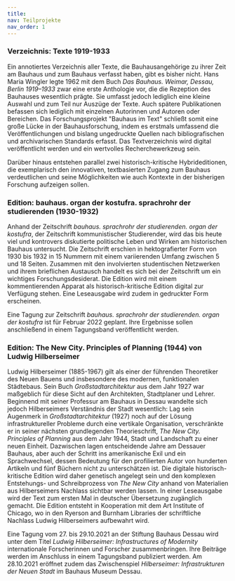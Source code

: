 ```yaml
---
title: 
nav: Teilprojekte
nav_order: 1
---
```


### Verzeichnis: Texte 1919-1933

Ein annotiertes Verzeichnis aller Texte, die Bauhausangehörige zu ihrer Zeit am Bauhaus und zum Bauhaus verfasst 
haben, gibt es bisher nicht. Hans Maria Wingler legte 1962 mit dem Buch *Das Bauhaus. Weimar, Dessau, Berlin 1919–1933* 
zwar eine erste Anthologie vor, die die Rezeption des Bauhauses wesentlich prägte. Sie umfasst jedoch lediglich eine kleine Auswahl 
und zum Teil nur Auszüge der Texte. Auch spätere Publikationen befassen sich lediglich mit einzelnen Autorinnen und Autoren oder 
Bereichen. Das Forschungsprojekt "Bauhaus im Text" schließt somit eine große Lücke in der Bauhausforschung, indem es 
erstmals umfassend die Veröffentlichungen und bislang ungedruckte Quellen nach bibliografischen und archivarischen Standards erfasst. 
Das Textverzeichnis wird digital veröffentlicht werden und ein wertvolles Recherchewerkzeug sein.

Darüber hinaus entstehen parallel zwei historisch-kritische Hybrideditionen, die exemplarisch den 
innovativen, textbasierten Zugang zum Bauhaus verdeutlichen und seine Möglichkeiten wie auch Kontexte in der bisherigen 
Forschung aufzeigen sollen.


### Edition: bauhaus. organ der kostufra. sprachrohr der studierenden (1930-1932)

Anhand der Zeitschrift *bauhaus. sprachrohr der studierenden. organ der kostufra*, der Zeitschrift kommunistischer 
Studierender, wird das bis heute viel und kontrovers diskutierte politische Leben und Wirken am historischen Bauhaus 
untersucht. Die Zeitschrift erschien in hektografierter Form von 1930 bis 1932 in 15 Nummern mit einem variierenden 
Umfang zwischen 5 und 18 Seiten. Zusammen mit den involvierten studentischen Netzwerken und ihrem brieflichen Austausch 
handelt es sich bei der Zeitschrift um ein wichtiges Forschungsdesiderat. Die Edition wird mit einem kommentierenden 
Apparat als historisch-kritische Edition digital zur Verfügung stehen. Eine Leseausgabe wird zudem in gedruckter Form erscheinen. 

Eine Tagung zur Zeitschrift *bauhaus. sprachrohr der studierenden. organ der kostufra* ist für Februar 2022 geplant.
Ihre Ergebnisse sollen anschließend in einem Tagungsband veröffentlicht werden.


### Edition: The New City. Principles of Planning (1944) von Ludwig Hilberseimer

Ludwig Hilberseimer (1885-1967) gilt als einer der führenden Theoretiker des Neuen Bauens und insbesondere des modernen, 
funktionalen Städtebaus. Sein Buch *Großstadtarchitektur* aus dem Jahr 1927 war maßgeblich für diese Sicht auf den Architekten, 
Stadtplaner und Lehrer. Beginnend mit seiner Professur am Bauhaus in Dessau wandelte sich jedoch Hilberseimers Verständnis der 
Stadt wesentlich: Lag sein Augenmerk in *Großstadtarchitektur* (1927) noch auf der Lösung infrastruktureller Probleme durch eine 
vertikale Organisation, verschränkte er in seiner nächsten grundlegenden Theorieschrift, *The New City. Principles of Planning* aus 
dem Jahr 1944, Stadt und Landschaft zu einer neuen Einheit. Dazwischen lagen entscheidende Jahre am Dessauer Bauhaus, aber auch 
der Schritt ins amerikanische Exil und ein Sprachwechsel, dessen Bedeutung für den profilierten Autor von hunderten Artikeln 
und fünf Büchern nicht zu unterschätzen ist. Die digitale historisch-kritische Edition wird daher genetisch angelegt sein und den komplexen 
Entstehungs- und Schreibprozess von *The New City* anhand von Materialien aus Hilberseimers Nachlass sichtbar werden lassen. 
In einer Leseausgabe wird der Text zum ersten Mal in deutscher Übersetzung zugänglich gemacht. Die Edition entsteht in Kooperation 
mit dem Art Institute of Chicago, wo in den Ryerson and Burnham Libraries der schriftliche Nachlass Ludwig Hilberseimers aufbewahrt wird.

Eine Tagung vom 27. bis 29.10.2021 an der Stiftung Bauhaus Dessau wird unter dem Titel *Ludwig Hilberseimer: Infrastructures of 
Modernity* internationale Forscherinnen und Forscher zusammenbringen. Ihre Beiträge werden im Anschluss in einem Tagungsband publiziert werden. 
Am 28.10.2021 eröffnet zudem das Zwischenspiel *Hilberseimer: Infrastrukturen der Neuen Stadt* im Bauhaus Museum Dessau.
